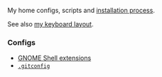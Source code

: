 My home configs, scripts and [installation process](./Install.md).

See also [my keyboard layout](https://github.com/ai/universal-layout).

### Configs

* [GNOME Shell extensions](./GNOME.md)
* [`.gitconfig`](./gitconfig)
